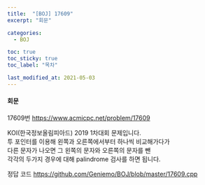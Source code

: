 ```yaml
---
title:  "[BOJ] 17609"
excerpt: "회문"

categories:
  - BOJ

toc: true
toc_sticky: true
toc_label: "목차"

last_modified_at: 2021-05-03
---
```


#### 회문

17609번 <https://www.acmicpc.net/problem/17609>

KOI(한국정보올림피아드) 2019 1차대회 문제입니다.<br>
투 포인터를 이용해 왼쪽과 오른쪽에서부터 하나씩 비교해가다가<br>
다른 문자가 나오면 그 왼쪽의 문자와 오른쪽의 문자를 뺀<br>
각각의 두가지 경우에 대해 palindrome 검사를 하면 됩니다.

정답 코드 <https://github.com/Geniemo/BOJ/blob/master/17609.cpp>